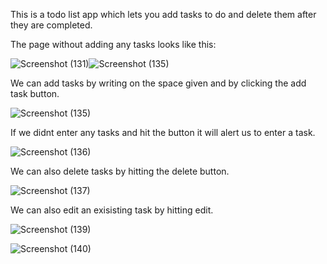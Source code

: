 This is a todo list app which lets you add tasks to do and delete them after they are completed.

The page without adding any tasks looks like this:

![Screenshot (131)](https://github.com/user-attachments/assets/84de460b-5195-4f4b-abd5-1f7853ed875e)![Screenshot (135)](https://github.com/user-attachments/assets/18917018-572c-4e07-9d60-a52c818bc95f)


We can add tasks by writing on the space given and by clicking the add task button.


![Screenshot (135)](https://github.com/user-attachments/assets/ca7add2d-8d3a-497d-b701-a74847de864f)


If we didnt enter any tasks and hit the button it will alert us to enter a task.

![Screenshot (136)](https://github.com/user-attachments/assets/86ff84b7-1311-41ad-bf00-7ec4fc002894)


We can also delete tasks by hitting the delete button.

![Screenshot (137)](https://github.com/user-attachments/assets/7d88b7ec-20c4-4c53-b858-95a1566efc2c)

We can also edit an exisisting task by hitting edit.

![Screenshot (139)](https://github.com/user-attachments/assets/b2868379-34a8-448b-84f4-680949d3916e)

![Screenshot (140)](https://github.com/user-attachments/assets/7016ce18-e8a1-4bc5-bb4c-3ef33ace2f9a)
